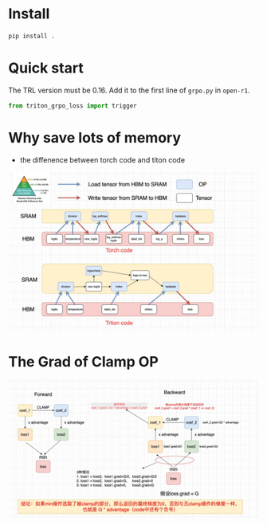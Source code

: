 
# Install 

```bash
pip install .
```
# Quick start

The TRL version must be 0.16. Add it to the first line of `grpo.py` in `open-r1`.

```python
from triton_grpo_loss import trigger
```

# Why save lots of memory

- the diffenence between torch code and titon code

 ![alt text](./imgs/triton_code.jpg)

# The Grad of Clamp OP

 ![alt text](./imgs/clamp.jpg)


